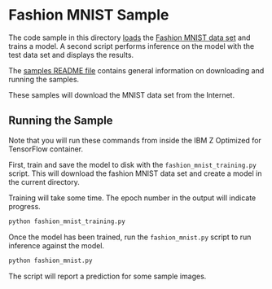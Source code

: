 # Fashion MNIST Sample

The code sample in this directory [loads](https://www.tensorflow.org/versions/r2.7/api_docs/python/tf/keras/datasets/fashion_mnist/load_data) the [Fashion MNIST data set](https://www.tensorflow.org/datasets/catalog/fashion_mnist) and trains a model. A second script performs inference on the model with the test data set and displays the results.

The [samples README file](../README.md) contains general information on downloading and running the samples.

These samples will download the MNIST data set from the Internet.

## Running the Sample

Note that you will run these commands from inside the IBM Z Optimized for TensorFlow container.

First, train and save the model to disk with the `fashion_mnist_training.py` script. This will download the fashion MNIST data set and create a model in the current directory.

Training will take some time. The epoch number in the output will indicate progress.

```bash
python fashion_mnist_training.py
```

Once the model has been trained, run the `fashion_mnist.py` script to run inference against the model.

```bash
python fashion_mnist.py
```

The script will report a prediction for some sample images.
